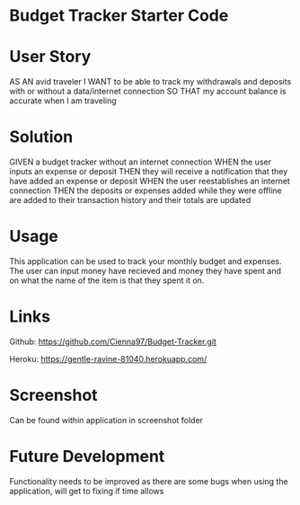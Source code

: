 # Budget Tracker Starter Code

# User Story

AS AN avid traveler
I WANT to be able to track my withdrawals and deposits with or without a data/internet connection
SO THAT my account balance is accurate when I am traveling 

# Solution 

GIVEN a budget tracker without an internet connection
WHEN the user inputs an expense or deposit
THEN they will receive a notification that they have added an expense or deposit
WHEN the user reestablishes an internet connection
THEN the deposits or expenses added while they were offline are added to their transaction history and their totals are updated

# Usage

This application can be used to track your monthly budget and expenses. The user can input money have recieved and money they have spent and on what the name of the item is that they spent it on.

# Links

Github: https://github.com/Cienna97/Budget-Tracker.git


Heroku: https://gentle-ravine-81040.herokuapp.com/

# Screenshot

Can be found within application in screenshot folder

# Future Development

Functionality needs to be improved as there are some bugs when using the application, will get to fixing if time allows